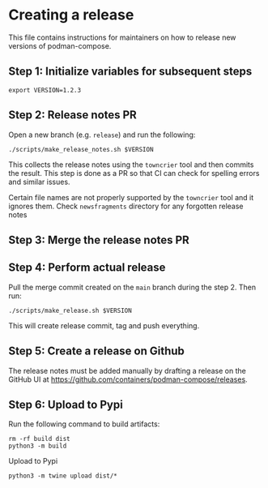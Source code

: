 Creating a release
==================

This file contains instructions for maintainers on how to release new versions of podman-compose.

Step 1: Initialize variables for subsequent steps
-------------------------------------------------

```
export VERSION=1.2.3
```

Step 2: Release notes PR
------------------------

Open a new branch (e.g. `release`) and run the following:

```
./scripts/make_release_notes.sh $VERSION
```

This collects the release notes using the `towncrier` tool and then commits the result.
This step is done as a PR so that CI can check for spelling errors and similar issues.

Certain file names are not properly supported by the `towncrier` tool and it ignores them.
Check `newsfragments` directory for any forgotten release notes

Step 3: Merge the release notes PR
----------------------------------

Step 4: Perform actual release
------------------------------

Pull the merge commit created on the `main` branch during the step 2.
Then run:

```
./scripts/make_release.sh $VERSION
```

This will create release commit, tag and push everything.

Step 5: Create a release on Github
----------------------------------

The release notes must be added manually by drafting a release on the GitHub UI at
https://github.com/containers/podman-compose/releases.

Step 6: Upload to Pypi
----------------------

Run the following command to build artifacts:

```
rm -rf build dist
python3 -m build
```

Upload to Pypi

```
python3 -m twine upload dist/*
```
